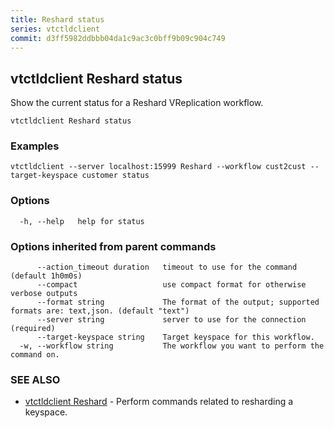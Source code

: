 ```yaml
---
title: Reshard status
series: vtctldclient
commit: d3ff5982ddbbb04da1c9ac3c0bff9b09c904c749
---
```

## vtctldclient Reshard status

Show the current status for a Reshard VReplication workflow.

```
vtctldclient Reshard status
```

### Examples

```
vtctldclient --server localhost:15999 Reshard --workflow cust2cust --target-keyspace customer status
```

### Options

```
  -h, --help   help for status
```

### Options inherited from parent commands

```
      --action_timeout duration   timeout to use for the command (default 1h0m0s)
      --compact                   use compact format for otherwise verbose outputs
      --format string             The format of the output; supported formats are: text,json. (default "text")
      --server string             server to use for the connection (required)
      --target-keyspace string    Target keyspace for this workflow.
  -w, --workflow string           The workflow you want to perform the command on.
```

### SEE ALSO

* [vtctldclient Reshard](../)	 - Perform commands related to resharding a keyspace.

